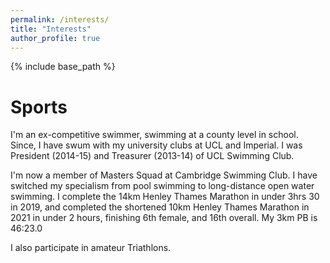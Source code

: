 ```yaml
---
permalink: /interests/
title: "Interests"
author_profile: true
---
```


{% include base_path %}

Sports
======

I'm an ex-competitive swimmer, swimming at a county level in school. Since, I have swum with my university clubs at UCL and Imperial. I was President (2014-15) and Treasurer (2013-14) of UCL Swimming Club.

I'm now a member of Masters Squad at Cambridge Swimming Club. I have switched my specialism from pool swimming to long-distance open water swimming. I complete the 14km Henley Thames Marathon in under 3hrs 30 in 2019, and completed the shortened 10km Henley Thames Marathon in 2021 in under 2 hours, finishing 6th female, and 16th overall. My 3km PB is 46:23.0

I also participate in amateur Triathlons.
